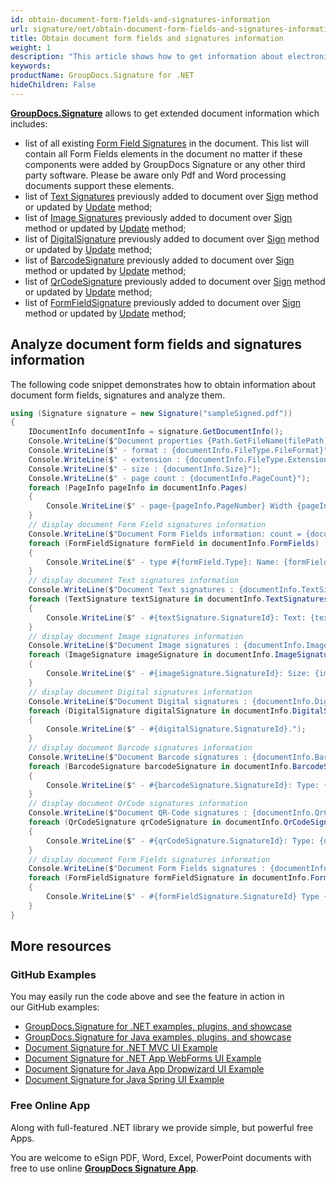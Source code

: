 ```yaml
---
id: obtain-document-form-fields-and-signatures-information
url: signature/net/obtain-document-form-fields-and-signatures-information
title: Obtain document form fields and signatures information
weight: 1
description: "This article shows how to get information about electronic signatures in the document and its form fields with GroupDocs.Signature API."
keywords: 
productName: GroupDocs.Signature for .NET
hideChildren: False
---
```

[**GroupDocs.Signature**](https://products.groupdocs.com/signature/net) allows to get extended document information which includes:

* list of all existing [Form Field Signatures](https://apireference.groupdocs.com/net/signature/groupdocs.signature.domain/formfieldsignature) in the document. This list will contain all Form Fields elements in the document no matter if these components were added by GroupDocs Signature or any other third party software. Please be aware only Pdf and Word processing documents support these elements.
* list of [Text Signatures](https://apireference.groupdocs.com/net/signature/groupdocs.signature.domain/textsignature) previously added to document over [Sign](https://apireference.groupdocs.com/net/signature/groupdocs.signature/signature/methods/sign/index) method or updated by [Update](https://apireference.groupdocs.com/net/signature/groupdocs.signature/signature/methods/update/index) method;
* list of [Image Signatures](https://apireference.groupdocs.com/net/signature/groupdocs.signature.domain/imagesignature) previously added to document over [Sign](https://apireference.groupdocs.com/net/signature/groupdocs.signature/signature/methods/sign/index) method or updated by [Update](https://apireference.groupdocs.com/net/signature/groupdocs.signature/signature/methods/update/index) method;
* list of [DigitalSignature](https://apireference.groupdocs.com/net/signature/groupdocs.signature.domain/digitalsignature) previously added to document over [Sign](https://apireference.groupdocs.com/net/signature/groupdocs.signature/signature/methods/sign/index) method or updated by [Update](https://apireference.groupdocs.com/net/signature/groupdocs.signature/signature/methods/update/index) method;
* list of [BarcodeSignature](https://apireference.groupdocs.com/net/signature/groupdocs.signature.domain/barcodesignature) previously added to document over [Sign](https://apireference.groupdocs.com/net/signature/groupdocs.signature/signature/methods/sign/index) method or updated by [Update](https://apireference.groupdocs.com/net/signature/groupdocs.signature/signature/methods/update/index) method;
* list of [QrCodeSignature](https://apireference.groupdocs.com/net/signature/groupdocs.signature.domain/qrcodesignature) previously added to document over [Sign](https://apireference.groupdocs.com/net/signature/groupdocs.signature/signature/methods/sign/index) method or updated by [Update](https://apireference.groupdocs.com/net/signature/groupdocs.signature/signature/methods/update/index) method;
* list of [FormFieldSignature](https://apireference.groupdocs.com/net/signature/groupdocs.signature.domain/formfieldsignature) previously added to document over [Sign](https://apireference.groupdocs.com/net/signature/groupdocs.signature/signature/methods/sign/index) method or updated by [Update](https://apireference.groupdocs.com/net/signature/groupdocs.signature/signature/methods/update/index) method;

## Analyze document form fields and signatures information

The following code snippet demonstrates how to obtain information about document form fields, signatures and analyze them.

```csharp
using (Signature signature = new Signature("sampleSigned.pdf"))
{
    IDocumentInfo documentInfo = signature.GetDocumentInfo();
    Console.WriteLine($"Document properties {Path.GetFileName(filePath)}:");
    Console.WriteLine($" - format : {documentInfo.FileType.FileFormat}");
    Console.WriteLine($" - extension : {documentInfo.FileType.Extension}");
    Console.WriteLine($" - size : {documentInfo.Size}");
    Console.WriteLine($" - page count : {documentInfo.PageCount}");
    foreach (PageInfo pageInfo in documentInfo.Pages)
    {
        Console.WriteLine($" - page-{pageInfo.PageNumber} Width {pageInfo.Width}, Height {pageInfo.Height}");
    }
    // display document Form Field signatures information
    Console.WriteLine($"Document Form Fields information: count = {documentInfo.FormFields.Count}");
    foreach (FormFieldSignature formField in documentInfo.FormFields)
    {
        Console.WriteLine($" - type #{formField.Type}: Name: {formField.Name} Value: {formField.Value}");
    }
    // display document Text signatures information
    Console.WriteLine($"Document Text signatures : {documentInfo.TextSignatures.Count}");
    foreach (TextSignature textSignature in documentInfo.TextSignatures)
    {
        Console.WriteLine($" - #{textSignature.SignatureId}: Text: {textSignature.Text}");
    }
    // display document Image signatures information
    Console.WriteLine($"Document Image signatures : {documentInfo.ImageSignatures.Count}");
    foreach (ImageSignature imageSignature in documentInfo.ImageSignatures)
    {
        Console.WriteLine($" - #{imageSignature.SignatureId}: Size: {imageSignature.Size} bytes, Format: {imageSignature.Format}.");
    }
    // display document Digital signatures information
    Console.WriteLine($"Document Digital signatures : {documentInfo.DigitalSignatures.Count}");
    foreach (DigitalSignature digitalSignature in documentInfo.DigitalSignatures)
    {
        Console.WriteLine($" - #{digitalSignature.SignatureId}.");
    }
    // display document Barcode signatures information
    Console.WriteLine($"Document Barcode signatures : {documentInfo.BarcodeSignatures.Count}");
    foreach (BarcodeSignature barcodeSignature in documentInfo.BarcodeSignatures)
    {
        Console.WriteLine($" - #{barcodeSignature.SignatureId}: Type: {barcodeSignature.EncodeType?.TypeName}. Text: {barcodeSignature.Text}");
    }
    // display document QrCode signatures information
    Console.WriteLine($"Document QR-Code signatures : {documentInfo.QrCodeSignatures.Count}");
    foreach (QrCodeSignature qrCodeSignature in documentInfo.QrCodeSignatures)
    {
        Console.WriteLine($" - #{qrCodeSignature.SignatureId}: Type: {qrCodeSignature.EncodeType?.TypeName}. Text: {qrCodeSignature.Text}");
    }
    // display document Form Fields signatures information
    Console.WriteLine($"Document Form Fields signatures : {documentInfo.FormFieldSignatures.Count}");
    foreach (FormFieldSignature formFieldSignature in documentInfo.FormFields)
    {
        Console.WriteLine($" - #{formFieldSignature.SignatureId} Type {formFieldSignature.Type}: Name: {formFieldSignature.Name} Value: {formFieldSignature.Value}");
    }
}
```

## More resources

### GitHub Examples

You may easily run the code above and see the feature in action in our GitHub examples:

* [GroupDocs.Signature for .NET examples, plugins, and showcase](https://github.com/groupdocs-signature/GroupDocs.Signature-for-.NET)
* [GroupDocs.Signature for Java examples, plugins, and showcase](https://github.com/groupdocs-signature/GroupDocs.Signature-for-Java)
* [Document Signature for .NET MVC UI Example](https://github.com/groupdocs-signature/GroupDocs.Signature-for-.NET-MVC)
* [Document Signature for .NET App WebForms UI Example](https://github.com/groupdocs-signature/GroupDocs.Signature-for-.NET-WebForms)
* [Document Signature for Java App Dropwizard UI Example](https://github.com/groupdocs-signature/GroupDocs.Signature-for-Java-Dropwizard)
* [Document Signature for Java Spring UI Example](https://github.com/groupdocs-signature/GroupDocs.Signature-for-Java-Spring)

### Free Online App

Along with full-featured .NET library we provide simple, but powerful free Apps.

You are welcome to eSign PDF, Word, Excel, PowerPoint documents with free to use online **[GroupDocs Signature App](https://products.groupdocs.app/signature)**.
